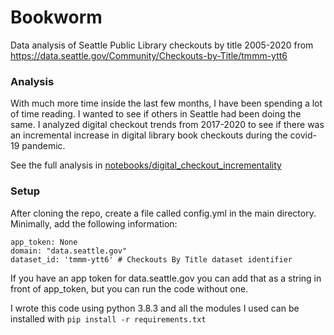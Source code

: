 # Bookworm
Data analysis of Seattle Public Library checkouts by title 2005-2020 from
https://data.seattle.gov/Community/Checkouts-by-Title/tmmm-ytt6

### Analysis
With much more time inside the last few months, I have been spending a lot of
time reading. I wanted to see if others in Seattle had been doing the same. I
analyzed digital checkout trends from 2017-2020 to see if there was an
incremental increase in digital library book checkouts during the covid-19 pandemic.

See the full analysis in [notebooks/digital_checkout_incrementality](https://github.com/cphmath/bookworm/tree/master/notebooks/digital_checkout_incrementality.ipynb)


### Setup
After cloning the repo, create a file called config.yml in the main directory.
Minimally, add the following information:
```
app_token: None
domain: "data.seattle.gov"
dataset_id: 'tmmm-ytt6' # Checkouts By Title dataset identifier
```
If you have an app token for data.seattle.gov you can add that as a string in
front of app_token, but you can run the code without one.

I wrote this code using python 3.8.3 and all the modules I used can be installed
with `pip install -r requirements.txt`
